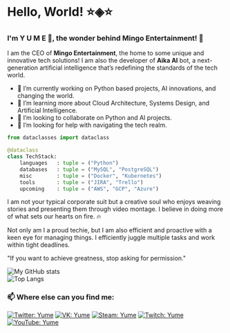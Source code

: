 # Hello, World! ⭐◈⭐

### I'm Y U M E 🌟, the wonder behind Mingo Entertainment! 💫

I am the CEO of **Mingo Entertainment**, the home to some unique and innovative tech solutions! I am also the developer of **Aika AI** bot, a next-generation artificial intelligence that’s redefining the standards of the tech world. 

- 🔭 I’m currently working on Python based projects, AI innovations, and changing the world. 
- 🌱 I’m learning more about Cloud Architecture, Systems Design, and Artificial Intelligence.
- 👯 I’m looking to collaborate on Python and AI projects.
- 🤔 I’m looking for help with navigating the tech realm.

```python
from dataclasses import dataclass

@dataclass
class TechStack:
    languages   : tuple = ("Python")
    databases   : tuple = ("MySQL", "PostgreSQL")
    misc        : tuple = ("Docker", "Kubernetes")
    tools       : tuple = ("JIRA", "Trello")
    upcoming    : tuple = ("AWS", "GCP", "Azure")
```
I am not your typical corporate suit but a creative soul who enjoys weaving stories and presenting them through video montage. I believe in doing more of what sets our hearts on fire. 🔥

Not only am I a proud techie, but I am also efficient and proactive with a keen eye for managing things. I efficiently juggle multiple tasks and work within tight deadlines. 

"If you want to achieve greatness, stop asking for permission."

![My GitHub stats](https://github-readme-stats.vercel.app/api?username=Yume&show_icons=true&theme=radical)
<br>
![Top Langs](https://github-readme-stats.vercel.app/api/top-langs/?username=Yume&layout=compact&theme=radical)

### 📫 Where else can you find me:
[![Twitter: Yume](https://img.shields.io/twitter/follow/Yume)](https://twitter.com/yume_real)
[![VK: Yume](https://img.shields.io/badge/-Yume-blue?style=flat-square&logo=vk&logoColor=white&link=https://vk.com/yume)](https://vk.com/yume_real)
[![Steam: Yume](https://img.shields.io/badge/-Yume-black?style=flat-square&logo=steam&logoColor=white&link=https://steamcommunity.com/id/yume)](https://steamcommunity.com/id/yume_real)
[![Twitch: Yume](https://img.shields.io/badge/-Yume-purple?style=flat-square&logo=twitch&logoColor=white&link=https://twitch.tv/yume)](https://twitch.tv/yume_real)
[![YouTube: Yume](https://img.shields.io/badge/-Yume-red?style=flat-square&logo=youtube&logoColor=white&link=https://www.youtube.com/user/yume)](https://www.youtube.com/user/yume_real)
